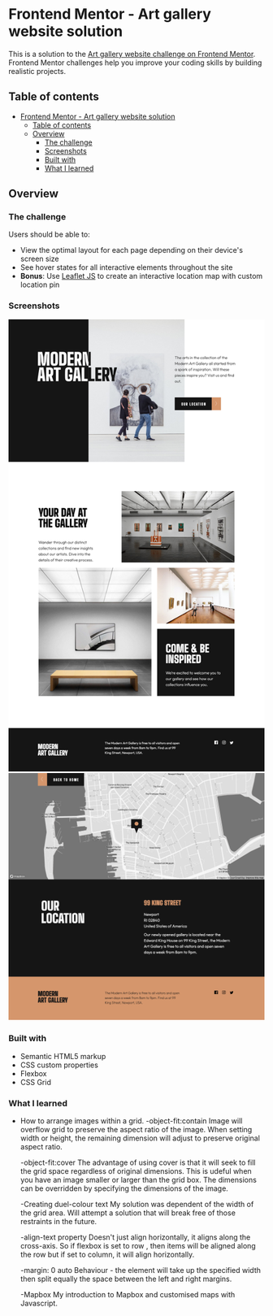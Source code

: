 # Frontend Mentor - Art gallery website solution

This is a solution to the [Art gallery website challenge on Frontend Mentor](https://www.frontendmentor.io/challenges/art-gallery-website-yVdrZlxyA). Frontend Mentor challenges help you improve your coding skills by building realistic projects. 

## Table of contents

- [Frontend Mentor - Art gallery website solution](#frontend-mentor---art-gallery-website-solution)
  - [Table of contents](#table-of-contents)
  - [Overview](#overview)
    - [The challenge](#the-challenge)
    - [Screenshots](#screenshots)
    - [Built with](#built-with)
    - [What I learned](#what-i-learned)



## Overview

### The challenge

Users should be able to:

- View the optimal layout for each page depending on their device's screen size
- See hover states for all interactive elements throughout the site
- **Bonus**: Use [Leaflet JS](https://leafletjs.com/) to create an interactive location map with custom location pin

### Screenshots

![](./homepage-desktop.png)
![](./locationpage-desktop.png)

### Built with

- Semantic HTML5 markup
- CSS custom properties
- Flexbox
- CSS Grid



### What I learned

- How to arrange images within a grid.
    -object-fit:contain 
      Image will overflow grid to preserve the aspect ratio of the image. When setting width or height, the remaining dimension will adjust to preserve original aspect ratio.

    -object-fit:cover
      The advantage of using cover is that it will seek to fill the grid space regardless of original dimensions.  This is udeful when you have an image smaller or larger than the grid box.
      The dimensions can be overridden by specifying the dimensions of the image.

    -Creating duel-colour text
      My solution was dependent of the width of the grid area. Will attempt a solution that will break free of those restraints in the future.

    -align-text property
      Doesn't just align horizontally, it aligns along the cross-axis. So if flexbox is set to row , then items will be aligned along the row but if set to column, it will align horizontally.

    -margin: 0 auto
      Behaviour - the element will take up the specified width then split equally the space between the left and right margins.

    -Mapbox
      My introduction to Mapbox and customised maps with Javascript.

